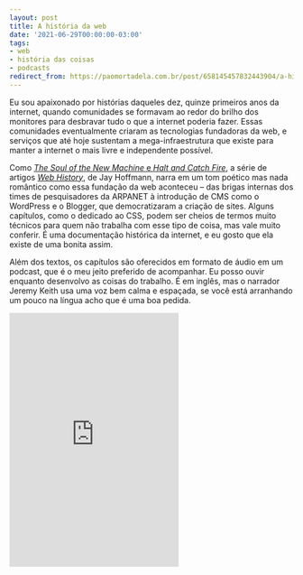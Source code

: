 ```yaml
---
layout: post
title: A história da web
date: '2021-06-29T00:00:00-03:00'
tags:
- web
- história das coisas
- podcasts
redirect_from: https://paomortadela.com.br/post/658145457832443904/a-hist%C3%B3ria-da-web
---
```

Eu sou apaixonado por histórias daqueles dez, quinze primeiros anos da internet, quando comunidades se formavam ao redor do brilho dos monitores para desbravar tudo o que a internet poderia fazer. Essas comunidades eventualmente criaram as tecnologias fundadoras da web, e serviços que até hoje sustentam a mega-infraestrutura que existe para manter a internet o mais livre e independente possível.

Como [_The Soul of the New Machine_ e _Halt and Catch Fire_](https://paomortadela.com.br/post/658073696923156480/), a série de artigos [_Web History_](https://css-tricks.com/category/history/), de Jay Hoffmann, narra em um tom poético mas nada romântico como essa fundação da web aconteceu – das brigas internas dos times de pesquisadores da ARPANET à introdução de CMS como o WordPress e o Blogger, que democratizaram a criação de sites. Alguns capítulos, como o dedicado ao CSS, podem ser cheios de termos muito técnicos para quem não trabalha com esse tipo de coisa, mas vale muito conferir. É uma documentação histórica da internet, e eu gosto que ela existe de uma bonita assim.

Além dos textos, os capítulos são oferecidos em formato de áudio em um podcast, que é o meu jeito preferido de acompanhar. Eu posso ouvir enquanto desenvolvo as coisas do trabalho. É em inglês, mas o narrador Jeremy Keith usa uma voz bem calma e espaçada, se você está arranhando um pouco na língua acho que é uma boa pedida.

<iframe allow="autoplay *; encrypted-media *; fullscreen *" class="full-width" sandbox="allow-forms allow-popups allow-same-origin allow-scripts allow-storage-access-by-user-activation allow-top-navigation-by-user-activation" src="https://embed.podcasts.apple.com/us/podcast/web-history/id1535003098" loading="lazy" height="450" frameborder="0"></iframe>
